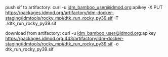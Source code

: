 <!-- START doctoc generated TOC please keep comment here to allow auto update -->
<!-- DON'T EDIT THIS SECTION, INSTEAD RE-RUN doctoc TO UPDATE -->



<!-- END doctoc generated TOC please keep comment here to allow auto update -->

push sif to artifactory:
curl -u idm_bamboo_user@idmod.org:apikey -X PUT https://packages.idmod.org/artifactory/idm-docker-staging/idmtools/rocky_mpi/dtk_run_rocky_py39.sif -T ./dtk_run_rocky_py39.sif

download from artifactory:
curl -u idm_bamboo_user@idmod.org:apikey https://packages.idmod.org:443/artifactory/idm-docker-staging/idmtools/rocky_mpi/dtk_run_rocky_py39.sif -o dtk_run_rocky_py39.sif
